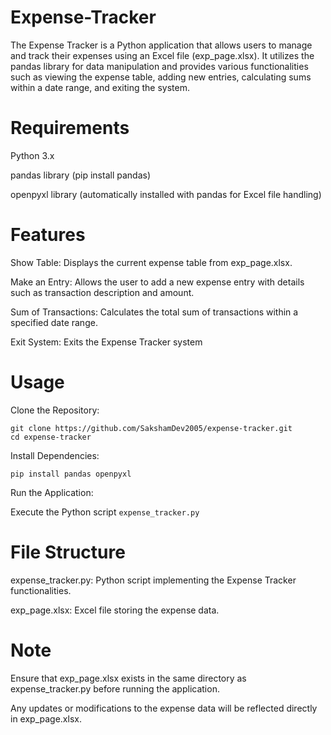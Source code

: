 # Expense-Tracker

The Expense Tracker is a Python application that allows users to manage and track their expenses using an Excel file (exp_page.xlsx). It utilizes the pandas library for data manipulation and provides various functionalities such as viewing the expense table, adding new entries, calculating sums within a date range, and exiting the system.

# Requirements
Python 3.x

pandas library (pip install pandas)

openpyxl library (automatically installed with pandas for Excel file handling)

# Features
Show Table: Displays the current expense table from exp_page.xlsx.

Make an Entry: Allows the user to add a new expense entry with details such as transaction description and amount.

Sum of Transactions: Calculates the total sum of transactions within a specified date range.

Exit System: Exits the Expense Tracker system

# Usage
Clone the Repository:

```
git clone https://github.com/SakshamDev2005/expense-tracker.git
cd expense-tracker
```

Install Dependencies:

```pip install pandas openpyxl```

Run the Application:

Execute the Python script ```expense_tracker.py```

# File Structure
expense_tracker.py: Python script implementing the Expense Tracker functionalities.

exp_page.xlsx: Excel file storing the expense data.

# Note
Ensure that exp_page.xlsx exists in the same directory as expense_tracker.py before running the application.

Any updates or modifications to the expense data will be reflected directly in exp_page.xlsx.
